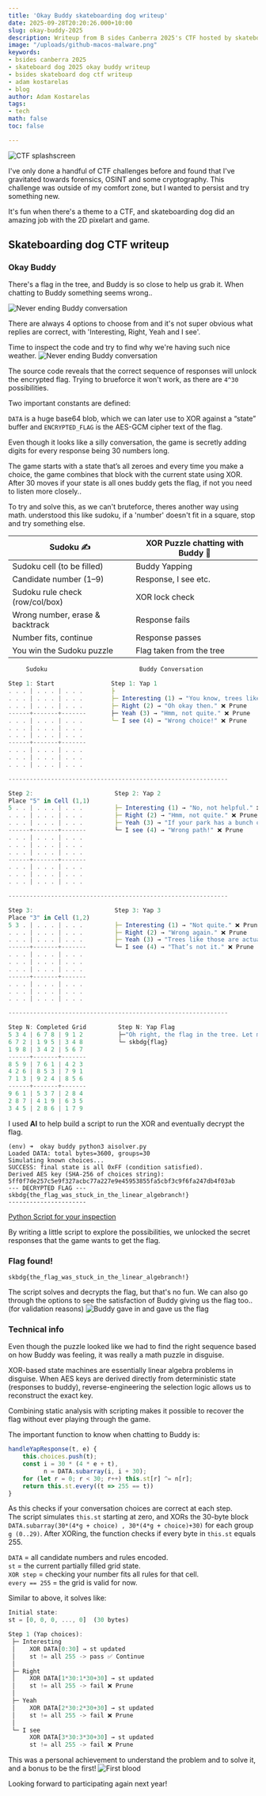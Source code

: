 ```yaml
---
title: 'Okay Buddy skateboarding dog writeup'
date: 2025-09-28T20:20:26.000+10:00
slug: okay-buddy-2025
description: Writeup from B sides Canberra 2025's CTF hosted by skateboarding dog for 'okay buddy'
image: "/uploads/github-macos-malware.png"
keywords:
- bsides canberra 2025
- skateboard dog 2025 okay buddy writeup
- bsides skateboard dog ctf writeup
- adam kostarelas
- blog
author: Adam Kostarelas
tags:
- tech
math: false
toc: false

---
```





![CTF splashscreen](/uploads/bsidesc2025/ctfsplash.png) 

I've only done a handful of CTF challenges before and found that I've gravitated towards forensics, OSINT and some cryptography.
This challenge was outside of my comfort zone, but I wanted to persist and try something new.

It's fun when there's a theme to a CTF, and skateboarding dog did an amazing job with the 2D pixelart and game.

## Skateboarding dog CTF writeup

### Okay Buddy

There's a flag in the tree, and Buddy is so close to help us grab it.
When chatting to Buddy something seems wrong..

![Never ending Buddy conversation](/uploads/bsidesc2025/buddy.gif) 

There are always 4 options to choose from and it's not super obvious what replies are correct, with 'Interesting, Right, Yeah and I see'.

Time to inspect the code and try to find why we're having such nice weather.
![Never ending Buddy conversation](/uploads/bsidesc2025/inspection.png) 

The source code reveals that the correct sequence of responses will unlock the encrypted flag.
Trying to brueforce it won't work, as there are `4^30` possibilities.

Two important constants are defined:

`DATA` is a huge base64 blob, which we can later use to XOR against a “state” buffer and 
`ENCRYPTED_FLAG` is the AES-GCM cipher text of the flag.


Even though it looks like a silly conversation, the game is secretly adding digits for every response being 30 numbers long.

The game starts with a state that’s all zeroes and every time you make a choice, the game combines that block with the current state using XOR. After 30 moves if your state is all ones buddy gets the flag, if not you need to listen more closely..

To try and solve this, as we can't bruteforce, theres another way using math. understood this like sudoku, if a 'number' doesn't fit in a square, stop and try something else.


| Sudoku  ✍️              | XOR Puzzle chatting with Buddy 🐶   |
| --------------------------------- | ------------------- |
| Sudoku cell (to be filled)        | Buddy Yapping        |
| Candidate number (1–9)     | Response, I see etc.   |
| Sudoku rule check (row/col/box)   | XOR lock check      |
| Wrong number, erase & backtrack | Response fails        |
| Number fits, continue           |Response passes       |
| You win the Sudoku puzzle      | Flag taken from the tree |


``` javascript
     Sudoku                          Buddy Conversation 

Step 1: Start                Step 1: Yap 1
. . . | . . . | . . .        ├
. . . | . . . | . . .        ├─ Interesting (1) → "You know, trees like that one..." ✅ Continue
. . . | . . . | . . .        ├─ Right (2) → "Oh okay then." ❌ Prune
------+-------+-------       ├─ Yeah (3) → "Hmm, not quite." ❌ Prune
. . . | . . . | . . .        └─ I see (4) → "Wrong choice!" ❌ Prune
. . . | . . . | . . .
. . . | . . . | . . .
------+-------+-------
. . . | . . . | . . .
. . . | . . . | . . .
. . . | . . . | . . .

--------------------------------------------------------------

Step 2:                       Step 2: Yap 2
Place "5" in Cell (1,1)
5 . . | . . . | . . .         ├─ Interesting (1) → "No, not helpful." ❌ Prune
. . . | . . . | . . .         ├─ Right (2) → "Hmm, not quite." ❌ Prune
. . . | . . . | . . . 		  ├─ Yeah (3) → "If your park has a bunch of lollipop trees..." ✅ Continue
------+-------+-------        └─ I see (4) → "Wrong path!" ❌ Prune
. . . | . . . | . . .                   
. . . | . . . | . . .
. . . | . . . | . . .
------+-------+-------
. . . | . . . | . . .
. . . | . . . | . . .
. . . | . . . | . . .

--------------------------------------------------------------

Step 3:         			  Step 3: Yap 3
Place "3" in Cell (1,2)
5 3 . | . . . | . . .         ├─ Interesting (1) → "Not quite." ❌ Prune
. . . | . . . | . . .         ├─ Right (2) → "Wrong again." ❌ Prune
. . . | . . . | . . .         ├─ Yeah (3) → "Trees like those are actually doing more harm..." ✅ Continue
------+-------+-------        └─ I see (4) → "That’s not it." ❌ Prune
. . . | . . . | . . .         
. . . | . . . | . . .
. . . | . . . | . . .
------+-------+-------
. . . | . . . | . . .
. . . | . . . | . . .
. . . | . . . | . . .

--------------------------------------------------------------

Step N: Completed Grid         Step N: Yap Flag
5 3 4 | 6 7 8 | 9 1 2          ├─"Oh right, the flag in the tree. Let me grab that for you..." ✅
6 7 2 | 1 9 5 | 3 4 8		   └─ skbdg{flag}
1 9 8 | 3 4 2 | 5 6 7
------+-------+-------
8 5 9 | 7 6 1 | 4 2 3
4 2 6 | 8 5 3 | 7 9 1
7 1 3 | 9 2 4 | 8 5 6
------+-------+-------
9 6 1 | 5 3 7 | 2 8 4
2 8 7 | 4 1 9 | 6 3 5
3 4 5 | 2 8 6 | 1 7 9


```

I used **AI** to help build a script to run the XOR and eventually decrypt the flag. 

```
(env) ➜  okay buddy python3 aisolver.py
Loaded DATA: total bytes=3600, groups=30
Simulating known choices...
SUCCESS: final state is all 0xFF (condition satisfied).
Derived AES key (SHA-256 of choices string): 5ff0f7de257c5e9f327acbc77a227e9e45953855fa5cbf3c9f6fa247db4f03ab
--- DECRYPTED FLAG ---
skbdg{the_flag_was_stuck_in_the_linear_algebranch!}
----------------------
```

[Python Script for your inspection](https://github.com/adamxweb/adamxweb.github.io/uploads/bsidesc2025/okay%20buddy/aisolver.py "AI generated script on Github") 

By writing a little script to explore the possibilities, we unlocked the secret responses that the game wants to get the flag.

### Flag found!

`skbdg{the_flag_was_stuck_in_the_linear_algebranch!}`

The script solves and decrypts the flag, but that's no fun. We can also go through the options to see the satisfaction of Buddy giving us the flag too.. (for validation reasons)
![Buddy gave in and gave us the flag](/uploads/bsidesc2025/flag.png) 


### Technical info

Even though the puzzle looked like we had to find the right sequence based on how Buddy was feeling, it was really a math puzzle in disguise.

XOR-based state machines are essentially linear algebra problems in disguise. When AES keys are derived directly from deterministic state (responses to buddy), reverse-engineering the selection logic allows us to reconstruct the exact key.

Combining static analysis with scripting makes it possible to recover the flag without ever playing through the game.

The important function to know when chatting to Buddy is:
``` javascript
handleYapResponse(t, e) {
	this.choices.push(t);
	const i = 30 * (4 * e + t),
		  n = DATA.subarray(i, i + 30);
	for (let r = 0; r < 30; r++) this.st[r] ^= n[r];
	return this.st.every((t => 255 == t))
}

```

As this checks if your conversation choices are correct at each step.\
The script simulates `this.st` starting at zero, and XORs the 30-byte block `DATA.subarray(30*(4*g + choice) , 30*(4*g + choice)+30)` for each group `g (0..29)`.
After XORing, the function checks if every byte in `this.st` equals 255.

`DATA` = all candidate numbers and rules encoded.\
`st` = the current partially filled grid state.\
`XOR step` = checking your number fits all rules for that cell.\
`every == 255` = the grid is valid for now.

Similar to above, it solves like:
``` javascript
Initial state:
st = [0, 0, 0, ..., 0]  (30 bytes)

Step 1 (Yap choices):
 ├─ Interesting
 │    XOR DATA[0:30] → st updated
 │    st != all 255 -> pass ✅ Continue
 │
 ├─ Right
 │    XOR DATA[1*30:1*30+30] → st updated
 │    st != all 255 -> fail ❌ Prune
 │
 ├─ Yeah
 │    XOR DATA[2*30:2*30+30] → st updated
 │    st != all 255 -> fail ❌ Prune
 │
 └─ I see
	  XOR DATA[3*30:3*30+30] → st updated
	  st != all 255 -> fail ❌ Prune
```

This was a personal achievement to understand the problem and to solve it, and a bonus to be the first!
![First blood](/uploads/bsidesc2025/firstblood.png) 

Looking forward to participating again next year!